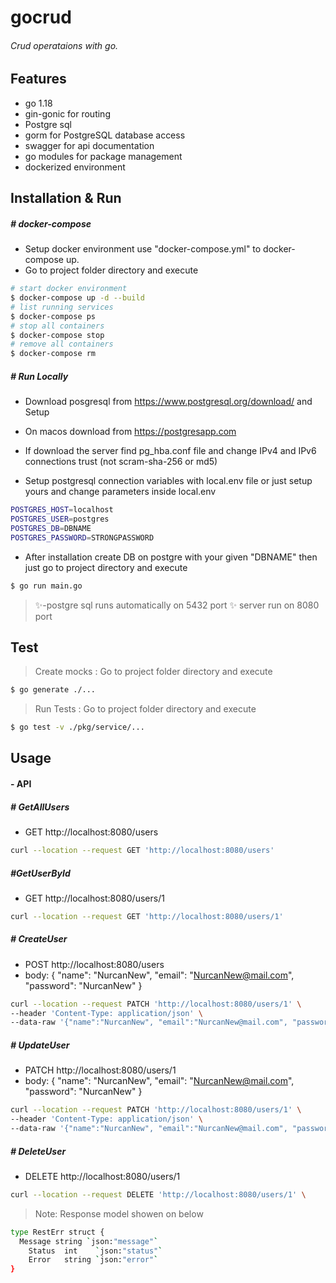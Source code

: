 # gocrud
###### Crud operataions with go.

## Features

- go 1.18
- gin-gonic for routing
- Postgre sql
- gorm for PostgreSQL database access
- swagger for api documentation
- go modules for package management
- dockerized environment

## Installation & Run

##### # docker-compose
- Setup docker environment use "docker-compose.yml" to docker-compose up.
- Go to project folder directory and execute
```sh
# start docker environment
$ docker-compose up -d --build
# list running services
$ docker-compose ps
# stop all containers
$ docker-compose stop
# remove all containers
$ docker-compose rm
```

##### # Run Locally

- Download posgresql from https://www.postgresql.org/download/ and Setup
- On macos download from https://postgresapp.com 

- If download the server find pg_hba.conf file and change IPv4 and IPv6 connections trust (not scram-sha-256 or md5)
- Setup postgresql connection variables with local.env file or just setup yours and change parameters inside local.env
```sh
POSTGRES_HOST=localhost
POSTGRES_USER=postgres
POSTGRES_DB=DBNAME
POSTGRES_PASSWORD=STRONGPASSWORD
```

- After installation create DB on postgre with your given "DBNAME" then just go to project directory and execute
```sh
$ go run main.go
```

> ✨-postgre sql runs automatically on 5432 port
> ✨ server run on 8080 port
## Test

> Create mocks : Go to project folder directory and execute
```sh
$ go generate ./...
```
> Run Tests :  Go to project folder directory and execute
```sh
$ go test -v ./pkg/service/...
```
## Usage

####  - API

##### # GetAllUsers 
- GET http://localhost:8080/users
```sh
curl --location --request GET 'http://localhost:8080/users'
```

##### #GetUserById 
- GET http://localhost:8080/users/1
```sh
curl --location --request GET 'http://localhost:8080/users/1'
```

##### # CreateUser
- POST http://localhost:8080/users
- body:  { "name": "NurcanNew", "email": "NurcanNew@mail.com", "password": "NurcanNew" }
```sh
curl --location --request PATCH 'http://localhost:8080/users/1' \
--header 'Content-Type: application/json' \
--data-raw '{"name":"NurcanNew", "email":"NurcanNew@mail.com", "password":"NurcanNew"}'
```

##### # UpdateUser
- PATCH http://localhost:8080/users/1
- body:  { "name": "NurcanNew", "email": "NurcanNew@mail.com", "password": "NurcanNew" }
```sh
curl --location --request PATCH 'http://localhost:8080/users/1' \
--header 'Content-Type: application/json' \
--data-raw '{"name":"NurcanNew", "email":"NurcanNew@mail.com", "password":"NurcanNew"}'
```

##### # DeleteUser
- DELETE http://localhost:8080/users/1
```sh
curl --location --request DELETE 'http://localhost:8080/users/1' \
```

>  Note: Response model showen on below
```sh
type RestErr struct {
  Message string `json:"message"`
	Status  int    `json:"status"`
	Error   string `json:"error"`
}
```
